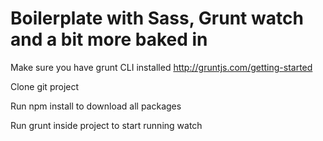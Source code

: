 Boilerplate with Sass, Grunt watch and a bit more baked in
========

Make sure you have grunt CLI installed http://gruntjs.com/getting-started

Clone git project

Run npm install to download all packages

Run grunt inside project to start running watch